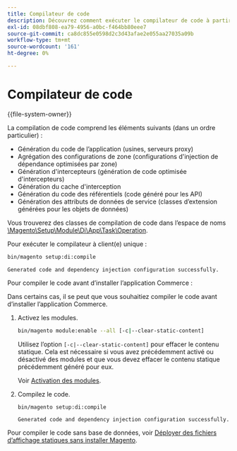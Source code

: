 ```yaml
---
title: Compilateur de code
description: Découvrez comment exécuter le compilateur de code à partir de la ligne de commande.
exl-id: 08dbf808-ea79-4956-a0bc-f464bb80eee7
source-git-commit: ca8dc855e0598d2c3d43afae2e055aa27035a09b
workflow-type: tm+mt
source-wordcount: '161'
ht-degree: 0%

---
```


# Compilateur de code

{{file-system-owner}}

La compilation de code comprend les éléments suivants (dans un ordre particulier) :

- Génération du code de l’application (usines, serveurs proxy)
- Agrégation des configurations de zone (configurations d&#39;injection de dépendance optimisées par zone)
- Génération d&#39;intercepteurs (génération de code optimisée d&#39;intercepteurs)
- Génération du cache d&#39;interception
- Génération du code des référentiels (code généré pour les API)
- Génération des attributs de données de service (classes d’extension générées pour les objets de données)

Vous trouverez des classes de compilation de code dans l’espace de noms [\Magento\Setup\Module\Di\App\Task\Operation][operation].

Pour exécuter le compilateur à client(e) unique :

```bash
bin/magento setup:di:compile
```

```
Generated code and dependency injection configuration successfully.
```

Pour compiler le code avant d’installer l’application Commerce :

Dans certains cas, il se peut que vous souhaitiez compiler le code avant d’installer l’application Commerce.

1. Activez les modules.

   ```bash
   bin/magento module:enable --all [-c|--clear-static-content]
   ```

   Utilisez l’option `[-c|--clear-static-content]` pour effacer le contenu statique. Cela est nécessaire si vous avez précédemment activé ou désactivé des modules et que vous devez effacer le contenu statique précédemment généré pour eux.

   Voir [Activation des modules](../../installation/tutorials/manage-modules.md).

1. Compilez le code.

   ```bash
   bin/magento setup:di:compile
   ```

   ```
   Generated code and dependency injection configuration successfully.
   ```

Pour compiler le code sans base de données, voir [Déployer des fichiers d’affichage statiques sans installer Magento](../cli/static-view-file-deployment.md).

<!-- link definitions -->

[operation]: https://github.com/magento/magento2/blob/2.4/setup/src/Magento/Setup/Module/Di/App/Task/Operation
